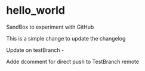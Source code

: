 # hello_world
SandBox to experiment with GitHub

This is a simple change to update the changelog

Update on testBranch -

Adde dcomment for direct push to TestBranch remote
